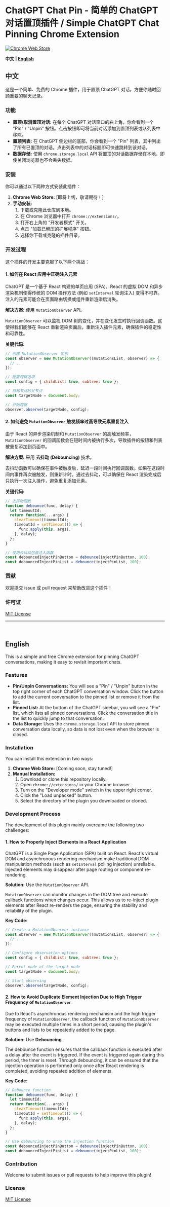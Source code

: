 # ChatGPT Chat Pin - 简单的 ChatGPT 对话置顶插件 / Simple ChatGPT Chat Pinning Chrome Extension

[![Chrome Web Store](https://img.shields.io/chrome-web-store/v/ilncoacgeflcogachikmceiebknknaem.svg?label=Chrome%20Web%20Store)](https://chrome.google.com/webstore/detail/ilncoacgeflcogachikmceiebknknaem)

**中文 | [English](#english)**

## 中文

这是一个简单、免费的 Chrome 插件，用于置顶 ChatGPT 对话，方便你随时回顾重要的聊天记录。

### 功能

*   **置顶/取消置顶对话:** 在每个 ChatGPT 对话窗口的右上角，你会看到一个 "Pin" / "Unpin" 按钮。点击按钮即可将当前对话添加到置顶列表或从列表中移除。
*   **置顶列表:** 在 ChatGPT 侧边栏的底部，你会看到一个 "Pin" 列表，其中列出了所有已置顶的对话。点击列表中的对话标题即可快速跳转到该对话。
*   **数据存储:** 使用 `chrome.storage.local` API 将置顶的对话数据存储在本地，即使关闭浏览器也不会丢失数据。

### 安装

你可以通过以下两种方式安装此插件：

1. **Chrome Web Store:** [即将上线，敬请期待！]
2. **手动安装:**
    1. 下载或克隆此仓库到本地。
    2. 在 Chrome 浏览器中打开 `chrome://extensions/`。
    3. 打开右上角的 "开发者模式" 开关。
    4. 点击 "加载已解压的扩展程序" 按钮。
    5. 选择你下载或克隆的插件目录。

### 开发过程

这个插件的开发主要克服了以下两个挑战：

#### 1. 如何在 React 应用中正确注入元素

ChatGPT 是一个基于 React 构建的单页应用 (SPA)。React 的虚拟 DOM 和异步渲染机制使得传统的 DOM 操作方法 (例如 `setInterval` 轮询注入) 变得不可靠。注入的元素可能会在页面路由切换或组件重新渲染后消失。

**解决方案:** 使用 `MutationObserver` API。

`MutationObserver` 可以监视 DOM 树的变化，并在变化发生时执行回调函数。这使得我们能够在 React 重新渲染页面后，重新注入插件元素，确保插件的稳定性和可靠性。

**关键代码:**

```javascript
// 创建 MutationObserver 实例
const observer = new MutationObserver((mutationsList, observer) => {
  // ...
});

// 配置观察选项
const config = { childList: true, subtree: true };

// 目标节点的父节点
const targetNode = document.body;

// 开始观察
observer.observe(targetNode, config);
```

#### 2. 如何避免 `MutationObserver` 触发频率过高导致元素重复注入

由于 React 的异步渲染机制和 `MutationObserver` 的高触发频率，`MutationObserver` 的回调函数会在短时间内被执行多次，导致插件的按钮和列表被重复添加到页面中。

**解决方案:** 采用 **去抖动 (Debouncing)** 技术。

去抖动函数可以确保在事件被触发后，延迟一段时间执行回调函数。如果在这段时间内事件再次被触发，则重新计时。通过去抖动，可以确保在 React 渲染完成后只执行一次注入操作，避免重复添加元素。

**关键代码:**

```javascript
// 去抖动函数
function debounce(func, delay) {
  let timeoutId;
  return function(...args) {
    clearTimeout(timeoutId);
    timeoutId = setTimeout(() => {
      func.apply(this, args);
    }, delay);
  };
}

// 使用去抖动包装注入函数
const debouncedInjectPinButton = debounce(injectPinButton, 100);
const debouncedInjectPinList = debounce(injectPinList, 100);
```

### 贡献

欢迎提交 issue 或 pull request 来帮助改进这个插件！

### 许可证

[MIT License](LICENSE)

---

<br>

## <a id="english"></a>English

This is a simple and free Chrome extension for pinning ChatGPT conversations, making it easy to revisit important chats.

### Features

*   **Pin/Unpin Conversations:** You will see a "Pin" / "Unpin" button in the top right corner of each ChatGPT conversation window. Click the button to add the current conversation to the pinned list or remove it from the list.
*   **Pinned List:** At the bottom of the ChatGPT sidebar, you will see a "Pin" list, which lists all pinned conversations. Click the conversation title in the list to quickly jump to that conversation.
*   **Data Storage:** Uses the `chrome.storage.local` API to store pinned conversation data locally, so data is not lost even when the browser is closed.

### Installation

You can install this extension in two ways:

1. **Chrome Web Store:** [Coming soon, stay tuned!]
2. **Manual Installation:**
    1. Download or clone this repository locally.
    2. Open `chrome://extensions/` in your Chrome browser.
    3. Turn on the "Developer mode" switch in the upper right corner.
    4. Click the "Load unpacked" button.
    5. Select the directory of the plugin you downloaded or cloned.

### Development Process

The development of this plugin mainly overcame the following two challenges:

#### 1. How to Properly Inject Elements in a React Application

ChatGPT is a Single Page Application (SPA) built on React. React's virtual DOM and asynchronous rendering mechanism make traditional DOM manipulation methods (such as `setInterval` polling injection) unreliable. Injected elements may disappear after page routing or component re-rendering.

**Solution:** Use the `MutationObserver` API.

`MutationObserver` can monitor changes in the DOM tree and execute callback functions when changes occur. This allows us to re-inject plugin elements after React re-renders the page, ensuring the stability and reliability of the plugin.

**Key Code:**

```javascript
// Create a MutationObserver instance
const observer = new MutationObserver((mutationsList, observer) => {
  // ...
});

// Configure observation options
const config = { childList: true, subtree: true };

// Parent node of the target node
const targetNode = document.body;

// Start observing
observer.observe(targetNode, config);
```

#### 2. How to Avoid Duplicate Element Injection Due to High Trigger Frequency of `MutationObserver`

Due to React's asynchronous rendering mechanism and the high trigger frequency of `MutationObserver`, the callback function of `MutationObserver` may be executed multiple times in a short period, causing the plugin's buttons and lists to be repeatedly added to the page.

**Solution:** Use **Debouncing**.

The debounce function ensures that the callback function is executed after a delay after the event is triggered. If the event is triggered again during this period, the timer is reset. Through debouncing, it can be ensured that the injection operation is performed only once after React rendering is completed, avoiding repeated addition of elements.

**Key Code:**

```javascript
// Debounce function
function debounce(func, delay) {
  let timeoutId;
  return function(...args) {
    clearTimeout(timeoutId);
    timeoutId = setTimeout(() => {
      func.apply(this, args);
    }, delay);
  };
}

// Use debouncing to wrap the injection function
const debouncedInjectPinButton = debounce(injectPinButton, 100);
const debouncedInjectPinList = debounce(injectPinList, 100);
```

### Contribution

Welcome to submit issues or pull requests to help improve this plugin!

### License

[MIT License](LICENSE)